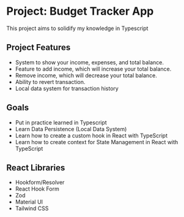 <h1>Project: Budget Tracker App</h1>
<p>This project aims to solidify my knowledge in Typescript</p>
<h2>Project Features</h2>
    <ul>
        <li>System to show your income, expenses, and total balance.</li>
        <li>Feature to add income, which will increase your total balance.</li>
        <li>Remove income, which will decrease your total balance.</li>
        <li>Ability to revert transaction.</li>
        <li>Local data system for transaction history</li>
    </ul>

<h2>Goals</h2>
    <ul>
        <li>Put in practice learned in Typescript</li>
        <li>Learn Data Persistence (Local Data System)</li>
        <li>Learn how to create a custom hook in React with TypeScript</li>
        <li>Learn how to create context for State Management in React with TypeScript</li>
    </ul>

<h2>React Libraries</h2>
<ul>
  <li>Hookform/Resolver</li>
  <li>React Hook Form</li>
  <li>Zod</li>
  <li>Material UI</li>
  <li>Tailwind CSS</li>
</ul>
